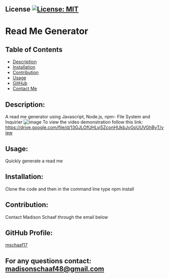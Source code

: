 

## License [![License: MIT](https://img.shields.io/badge/License-MIT-yellow.svg)](https://opensource.org/licenses/MIT)

#  Read Me Generator
## Table of Contents
* [Description](#description)
* [Installation](#installation)
* [Contribution](#contribution)
* [Usage](#usage)
* [GitHub](#github-profile)
* [Contact Me](#for-any-questions-contact)

## Description:
A read me generator using Javascript, Node.js, npm- File System and Inquirier
![image](https://user-images.githubusercontent.com/97362296/160641313-79d1e670-543f-4344-8c73-5e28789ff766.png)
To view the video demonstration follow this link: https://drive.google.com/file/d/13GJLOfUHLvj5ZconHUkbJyGoUUVGhByT/view

## Usage:
Quickly generate a read me
## Installation:
Clone the code and then in the command line type npm install
## Contribution:
Contact Madison Schaaf through the email below

## GitHub Profile:
[mschaaf17](https://github.com/mschaaf17)
## For any questions contact: madisonschaaf48@gmail.com

